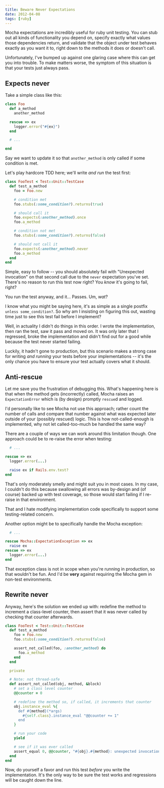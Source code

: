 ```yaml
---
title: Beware Never Expectations
date: 2012-04-08
tags: [ruby]
---
```


Mocha expectations are incredibly useful for ruby unit testing. You can 
stub out all kinds of functionality you depend on, specify exactly what 
values those dependencies return, and validate that the object under 
test behaves exactly as you want it to, right down to the methods it 
does or doesn't call.

Unfortunately, I've bumped up against one glaring case where this can 
get you into trouble. To make matters worse, the symptom of this 
situation is that your tests just always pass.

## Expects never

Take a simple class like this:

```ruby 
class Foo
  def a_method
    another_method

  rescue => ex
    logger.error("#{ex}")
  end

  # ...

end
```

Say we want to update it so that `another_method` is only called if some 
condition is met.

Let's play hardcore TDD here; we'll write *and run* the test first:

```ruby 
class FooTest < Test::Unit::TestCase
  def test_a_method
    foo = Foo.new

    # condition met
    foo.stubs(:some_condition?).returns(true)

    # should call it
    foo.expects(:another_method).once
    foo.a_method

    # condition not met
    foo.stubs(:some_condition?).returns(false)

    # should not call it
    foo.expects(:another_method).never
    foo.a_method
  end
end
```

Simple, easy to follow -- you should absolutely fail with "Unexpected 
invocation" on that second call due to the `never` expectation you've 
set. There's no reason to run this test now right? You *know* it's going 
to fail, right?

You run the test anyway, and it... Passes. Um, *wat*?

I know what you might be saying here, it's as simple as a single postfix 
`unless some_condition?`. So why am I insisting on figuring this out, 
wasting time just to see this test fail before I implement?

Well, in actuality I didn't do things in this order. I wrote the 
implementation, then ran the test, saw it pass and moved on. It was only 
later that I regressed, broke the implementation and didn't find out for 
a good while because the test never started failing. 

Luckily, it hadn't gone to production, but this scenario makes a strong 
case for writing *and running* your tests before your implementations -- 
it's the only chance you have to ensure your test actually covers what 
it should.

## Anti-rescue

Let me save you the frustration of debugging this. What's happening here 
is that when the method gets (incorrectly) called, Mocha raises an 
`ExpectationError` which is (by design) promptly `rescue`d and logged.

<div class="well">
I'd personally like to see Mocha not use this approach; rather count the 
number of calls and compare that number against what was expected later 
outside of your (possibly rescued) logic. This is how not-called-enough 
is implemented, why not let called-too-much be handled the same way?
</div>

There are a couple of ways we can work around this limitation though. 
One approach could be to re-raise the error when testing:

```ruby 
  # ...

rescue => ex
  logger.error(...)

  raise ex if Rails.env.test?
end
```

That's only moderately smelly and might suit you in most cases. In my 
case, I couldn't do this because swallowing all errors was by-design and 
(of course) backed up with test coverage, so those would start failing 
if I re-raise in that environment.

That and I hate modifying implementation code specifically to support 
some testing-related concern.

Another option might be to specifically handle the Mocha exception:

```ruby 
  # ...

rescue Mocha::ExpectationException => ex
  raise ex
rescue => ex
  logger.error(...)
end
```

That exception class is not in scope when you're running in production, 
so that wouldn't be fun. And I'd be **very** against requiring the Mocha 
gem in non-test environments.

## Rewrite never

Anyway, here's the solution we ended up with: redefine the method to 
increment a class-level counter, then assert that it was never called by 
checking that counter afterwards.

```ruby 
class FooTest < Test::Unit::TestCase
  def test_a_method
    foo = Foo.new
    foo.stubs(:some_condition?).returns(false)

    assert_not_called(foo, :another_method) do
      foo.a_method
    end
  end

  private

  # Note: not thread-safe
  def assert_not_called(obj, method, &block)
    # set a class level counter
    @@counter = 0

    # redefine the method so, if called, it increments that counter
    obj.instance_eval %{
      def #{method}(*args)
        #{self.class}.instance_eval "@@counter += 1"
      end
    }

    # run your code
    yield

    # see if it was ever called
    assert_equal 0, @@counter, "#{obj}.#{method}: unexpected invocation."
  end
end
```

Now, do yourself a favor and run this test *before* you write the 
implementation. It's the only way to be sure the test works and 
regressions will be caught down the line.
